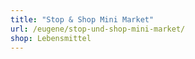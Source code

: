 ```yaml
---
title: "Stop & Shop Mini Market"
url: /eugene/stop-und-shop-mini-market/
shop: Lebensmittel
---
```

